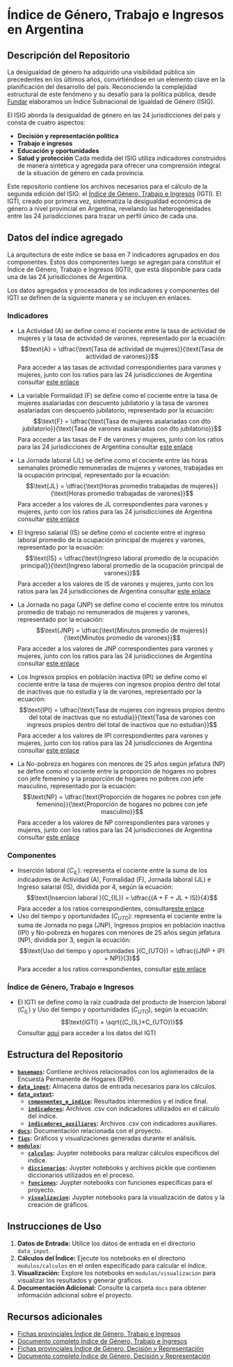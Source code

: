 # Índice de Género, Trabajo e Ingresos en Argentina

## Descripción del Repositorio

La desigualdad de género ha adquirido una visibilidad pública sin precedentes en los últimos años, convirtiéndose en un elemento clave en la planificación del desarrollo del país. Reconociendo la complejidad estructural de este fenómeno y su desafío para la política pública, desde [Fundar](https://fund.ar/) elaboramos un Índice Subnacional de Igualdad de Género (ISIG).

El ISIG aborda la desigualdad de género en las 24 jurisdicciones del país y consta de cuatro aspectos: 
- **Decisión y representación política** 
- **Trabajo e ingresos**
- **Educación y oportunidades**
- **Salud y protección**
Cada medida del ISIG utiliza indicadores construidos de manera sintética y agregada para ofrecer una comprensión integral de la situación de género en cada provincia.

Este repositorio contiene los archivos necesarios para el cálculo de la segunda edición del ISIG: el [Índice de Género, Trabajo e Ingresos](https://fund.ar/publicacion/indice-de-genero-trabajo-e-ingresos/) (IGTI). El IGTI, creado por primera vez, sistematiza la desigualdad económica de género a nivel provincial en Argentina, revelando las heterogeneidades entre las 24 jurisdicciones para trazar un perfil único de cada una.

## Datos del índice agregado 

La arquitectura de este índice se basa en 7 indicadores agrupados en dos componentes. Estos dos componentes luego se agregan para constituir el Índice de Género, Trabajo e Ingresos (IGTI), que está disponible para cada una de las 24 jurisdicciones de Argentina.

Los datos agregados y procesados de los indicadores y componentes del IGTI se definen de la siguiente manera y se incluyen en enlaces.

### Indicadores
- La Actividad (A) se define como el cociente entre la tasa de actividad de mujeres y la tasa de actividad de varones, representado por la ecuación: $$\text{A} = \dfrac{\text{Tasa de actividad de mujeres}}{\text{Tasa de actividad de varones}}$$ Para acceder a las tasas de actividad correspondientes para varones y mujeres, junto con los ratios para las 24 jurisdicciones de Argentina consultar [este enlace](https://github.com/datos-Fundar/indice-mercado-trabajo-ingresos/blob/main/data_output/indicadores/01_ratio_actividad.csv)
- La variable Formalidad (F) se define como el cociente entre la tasa de mujeres asalariadas con descuento jubilatorio y la tasa de varones asalariadas con descuento jubilatorio, representado por la ecuación: $$\text{F} = \dfrac{\text{Tasa de mujeres asalariadas con dto jubilatorio}}{\text{Tasa de varones asalariadas con dto jubilatorio}}$$ Para acceder a las tasas de F de varones y mujeres, junto con los ratios para las 24 jurisdicciones de Argentina consultar [este enlace](https://github.com/datos-Fundar/indice-mercado-trabajo-ingresos/blob/main/data_output/indicadores/02_ratio_formalidad.csv)
- La Jornada laboral (JL) se define como el cociente entre las horas semanales promedio remuneradas de mujeres y varones, trabajadas en la ocupación principal, representado por la ecuación: $$\text{JL} = \dfrac{\text{Horas promedio trabajadas de mujeres}}{\text{Horas promedio trabajadas de varones}}$$ Para acceder a los valores de JL correspondientes para varones y mujeres, junto con los ratios para las 24 jurisdicciones de Argentina consultar [este enlace](https://github.com/datos-Fundar/indice-mercado-trabajo-ingresos/blob/main/data_output/indicadores/03_ratio_jornada_laboral.csv)
- El Ingreso salarial (IS) se define como el cociente entre el ingreso laboral promedio de la ocupación principal de mujeres y varones, representado por la ecuación: $$\text{IS} = \dfrac{\text{Ingreso laboral promedio de la ocupación principal}}{\text{Ingreso laboral promedio de la ocupación principal de varones}}$$ Para acceder a los valores de IS de varones y mujeres, junto con los ratios para las 24 jurisdicciones de Argentina consultar [este enlace](https://github.com/datos-Fundar/indice-mercado-trabajo-ingresos/blob/main/data_output/indicadores/04_ratio_ingreso_salarial.csv)

- La Jornada no paga (JNP) se define como el cociente entre los minutos promedio de trabajo no remunerados de mujeres y varones, representado por la ecuación: $$\text{JNP} = \dfrac{\text{Minutos promedio de mujeres}}{\text{Minutos promedio de varones}}$$ Para acceder a los valores de JNP correspondientes para varones y mujeres, junto con los ratios para las 24 jurisdicciones de Argentina consultar [este enlace](https://github.com/datos-Fundar/indice-mercado-trabajo-ingresos/blob/main/data_output/indicadores/05_ratio_jornada_no_paga.csv)
- Los Ingresos propios en población inactiva (IPI) se define como el cociente entre la tasa de mujeres con ingresos propios dentro del total de inactivas que no estudia y la de varones, representado por la ecuación: $$\text{IPI} = \dfrac{\text{Tasa de mujeres con ingresos propios dentro del total de inactivas que no estudia}}{\text{Tasa de varones con ingresos propios dentro del total de inactivos que no estudian}}$$ Para acceder a los valores de IPI correspondientes para varones y mujeres, junto con los ratios para las 24 jurisdicciones de Argentina consultar [este enlace](https://github.com/datos-Fundar/indice-mercado-trabajo-ingresos/blob/main/data_output/indicadores/06_ratio_inactivos_con_ingreso.csv)
- La No-pobreza en hogares con menores de 25 años según jefatura (NP) se define como el cociente entre la proporción de hogares no pobres con jefe femenino y la proporción de hogares no pobres con jefe masculino, representado por la ecuación: $$\text{NP} = \dfrac{\text{Proporción de hogares no pobres con jefe femenino}}{\text{Proporción de hogares no pobres con jefe masculino}}$$ Para acceder a los valores de NP correspondientes para varones y mujeres, junto con los ratios para las 24 jurisdicciones de Argentina consultar [este enlace](https://github.com/datos-Fundar/indice-mercado-trabajo-ingresos/blob/main/data_output/indicadores/07_ratio_hogares_no-pobres_jefatura.csv)

### Componentes 
- Inserción laboral $(C_{IL})$: representa el cociente entre la suma de los indicadores de Actividad (A), Formalidad (F), Jornada laboral (JL) e Ingreso salarial (IS), dividida por 4, según la ecuación: $$\text{Insercion laboral }(C_{IL}) = \dfrac{(A + F + JL + IS)}{4}$$ Para acceder a los ratios correspondientes, consultar[este enlace](https://github.com/datos-Fundar/indice-mercado-trabajo-ingresos/blob/main/data_output/componentes_e_indice/01_insercion_laboral.csv)
- Uso del tiempo y oportunidades $(C_{UTO})$: representa el cociente entre la suma de Jornada no paga (JNP), Ingresos propios en población inactiva (IPI) y No-pobreza en hogares con menores de 25 años según jefatura (NP), dividida por 3, según la ecuación: $$\text{Uso del tiempo y oportunidades }(C_{UTO}) = \dfrac{(JNP + IPI + NP)}{3}$$ Para acceder a los ratios correspondientes, consultar [este enlace](https://github.com/datos-Fundar/indice-mercado-trabajo-ingresos/blob/main/data_output/componentes_e_indice/02_uso_del_tiempo_y_oportunidades.csv)

### Índice de Género, Trabajo e Ingresos
- El IGTI se define como la raíz cuadrada del producto de Insercion laboral $(C_{IL})$ y Uso del tiempo y oportunidades $(C_{UTO})$, según la ecuación:  $$\text{IGTI} = \sqrt{(C_{IL}*C_{UTO})}$$ Consultar [aquí](https://github.com/datos-Fundar/indice-mercado-trabajo-ingresos/blob/main/data_output/componentes_e_indice/01_indice_GTI.csv) para acceder a los datos del IGTI

## Estructura del Repositorio

- **[`basemaps`](https://github.com/datos-Fundar/indice-mercado-trabajo-ingresos/tree/main/basemaps):** Contiene archivos relacionados con los aglomerados de la Encuesta Permanente de Hogares (EPH).
- **[`data_input`](https://github.com/datos-Fundar/indice-mercado-trabajo-ingresos/tree/main/data_input):** Almacena datos de entrada necesarios para los cálculos.
- **[`data_output`](https://github.com/datos-Fundar/indice-mercado-trabajo-ingresos/tree/main/data_output):**
  - **[`componentes_e_indice`](https://github.com/datos-Fundar/indice-mercado-trabajo-ingresos/tree/main/data_output/componentes_e_indice):** Resultados intermedios y el índice final.
  - **[`indicadores`](https://github.com/datos-Fundar/indice-mercado-trabajo-ingresos/tree/main/data_output/indicadores):** Archivos .csv con indicadores utilizados en el cálculo del índice.
  - **[`indicadores_auxiliares`](https://github.com/datos-Fundar/indice-mercado-trabajo-ingresos/tree/main/data_output/indicadores_auxiliares):** Archivos .csv con indicadores auxiliares.
- **[`docs`](https://github.com/datos-Fundar/indice-mercado-trabajo-ingresos/tree/main/docs):** Documentación relacionada con el proyecto.
- **[`figs`](https://github.com/datos-Fundar/indice-mercado-trabajo-ingresos/tree/main/figs):** Gráficos y visualizaciones generadas durante el análisis.
- **[`modulos`](https://github.com/datos-Fundar/indice-mercado-trabajo-ingresos/tree/main/modulos):**
  - **[`calculos`](https://github.com/datos-Fundar/indice-mercado-trabajo-ingresos/tree/main/modulos/calculos):** Juypter notebooks para realizar cálculos específicos del índice.
  - **[`diccionarios`](https://github.com/datos-Fundar/indice-mercado-trabajo-ingresos/tree/main/modulos/diccionarios):** Juypter notebooks y archivos pickle que contienen diccionarios utilizados en el proceso.
  - **[`funciones`](https://github.com/datos-Fundar/indice-mercado-trabajo-ingresos/tree/main/modulos/funciones):** Juypter notebooks con funciones específicas para el proyecto.
  - **[`visualizacion`](https://github.com/datos-Fundar/indice-mercado-trabajo-ingresos/tree/main/modulos/visualizacion):** Juypter notebooks para la visualización de datos y la creación de gráficos.


## Instrucciones de Uso

1. **Datos de Entrada:** Utilice los datos de entrada en el directorio `data_input`.
2. **Cálculos del Índice:** Ejecute los notebooks en el directorio `modulos/calculos` en el orden especificado para calcular el índice.
3. **Visualización:** Explore los notebooks en `modulos/visualizacion` para visualizar los resultados y generar gráficos.
4. **Documentación Adicional:** Consulte la carpeta `docs` para obtener información adicional sobre el proyecto.

## Recursos adicionales

- [Fichas provinciales Índice de Género, Trabajo e Ingresos](https://fund.ar/wp-content/uploads/2023/11/Fundar_Indice-Genero-Trabajo-Ingresos_Fichas_Provinciales_CC-BY-NC-ND-4.0.pdf)
- [Documento completo Índice de Género, Trabajo e Ingresos](https://fund.ar/wp-content/uploads/2023/11/Fundar_Indice-Genero-Trabajo-Ingresos_CC-BY-NC-ND-4.0-1.pdf)
- [Fichas provinciales Índice de Género, Decisión y Representación](https://fund.ar/wp-content/uploads/2023/03/FU_Genero_Fichas_Indice_Final-1.pdf)
- [Documento completo Índice de Género, Decisión y Representación](https://fund.ar/publicacion/indice-genero-decision-representacion/)
